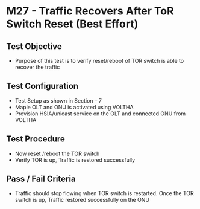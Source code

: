 # M27 - Traffic Recovers After ToR Switch Reset (Best Effort)

## Test Objective

* Purpose of this test is to verify reset/reboot of TOR switch is able to recover the traffic 

## Test Configuration

* Test Setup as shown in Section – 7
* Maple OLT and ONU is activated using VOLTHA
* Provision HSIA/unicast service on the OLT and connected ONU from VOLTHA

## Test Procedure

* Now reset /reboot the TOR switch
* Verify TOR is up, Traffic is restored successfully 

## Pass / Fail Criteria

* Traffic should stop flowing when TOR switch is restarted. Once the TOR switch is up, Traffic restored successfully on the ONU
